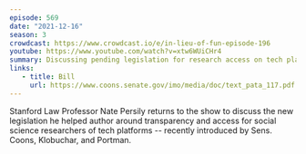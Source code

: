 ```yaml
---
episode: 569
date: "2021-12-16"
season: 3
crowdcast: https://www.crowdcast.io/e/in-lieu-of-fun-episode-196
youtube: https://www.youtube.com/watch?v=xtw6WUiCHr4
summary: Discussing pending legislation for research access on tech platforms
links:
   - title: Bill
     url: https://www.coons.senate.gov/imo/media/doc/text_pata_117.pdf
---
```

Stanford Law Professor Nate Persily returns to the show to discuss the new legislation he helped author around transparency and access for social science researchers of tech platforms -- recently introduced by Sens. Coons, Klobuchar, and Portman.
